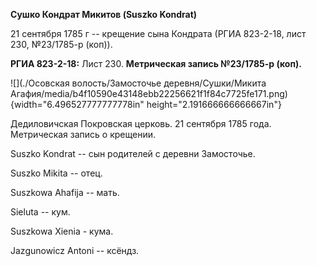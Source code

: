 **Сушко Кондрат Микитов (Suszko Kondrat)**

21 сентября 1785 г -- крещение сына Кондрата (РГИА 823-2-18, лист 230,
№23/1785-р (коп)).

**РГИА 823-2-18:** Лист 230. **Метрическая запись №23/1785-р (коп).**

![](./Осовская волость/Замосточье деревня/Сушки/Микита Агафия/media/b4f10590e43148ebb22256621f1f84c7725fe171.png){width="6.496527777777778in"
height="2.191666666666667in"}

Дедиловичская Покровская церковь. 21 сентября 1785 года. Метрическая
запись о крещении.

Suszko Kondrat -- сын родителей с деревни Замосточье.

Suszko Mikita -- отец.

Suszkowa Ahafija -- мать.

Sieluta -- кум.

Suszkowa Xienia - кума.

Jazgunowicz Antoni -- ксёндз.
